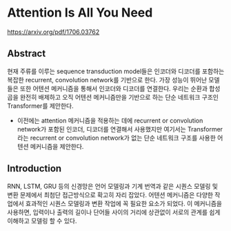 # Attention Is All You Need

<https://arxiv.org/pdf/1706.03762>

## Abstract

현재 주류를 이루는 sequence transduction model들은 인코더와 디코더를 포함하는 복잡한 recurrent, convolution network를 기반으로 한다.
가장 성능이 뛰어난 모델들은 또한 어텐션 메커니즘을 통해서 인코더와 디코더를 연결한다.
우리는 순환과 합성곱을 완전히 배제하고 오직 어텐션 메커니즘만을 기반으로 하는 단순 네트워크 구조인 Transformer를 제안한다.

- 이전에는 attention 메커니즘을 적용하는 데에 recurrent or convolution network가 포함된 인코더, 디코더를 연결해서 사용했지만 여기서는 Transformer라는 recurrent or convolution network가 없는 단순 네트워크 구조를 사용한 어텐션 메커니즘을 제안한다.

## Introduction

RNN, LSTM, GRU 등의 신경망은 언어 모델링과 기계 번역과 같은 시퀀스 모델링 및 변환 문제에서 최첨단 접근방식으로 확고히 자리 잡았다.
어텐션 메커니즘은 다양한 작업에서 효과적인 시퀀스 모델링과 변환 작업에 꼭 필요한 요소가 되었다. 이 메커니즘을 사용하면, 입력이나 출력의 길이나 단어들 사이의 거리에 상관없이 서로의 관계를 쉽게 이해하고 모델링 할 수 있다.
